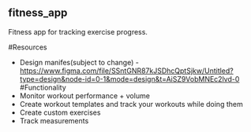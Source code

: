 ## fitness_app
Fitness app for tracking exercise progress.

#Resources
 * Design manifes(subject to change) - https://www.figma.com/file/SSntGNR87kJSDhcQptSjkw/Untitled?type=design&node-id=0-1&mode=design&t=AiSZ9VobMNEc2lvd-0
#Functionality
 * Monitor workout performance + volume
 * Create workout templates and track your workouts while doing them
 * Create custom exercises
 * Track measurements
